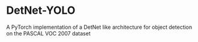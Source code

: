 # DetNet-YOLO
A PyTorch implementation of a DetNet like architecture for object detection on the PASCAL VOC 2007 dataset
